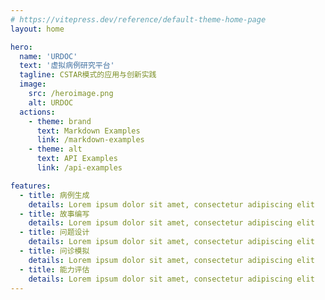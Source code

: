 ```yaml
---
# https://vitepress.dev/reference/default-theme-home-page
layout: home

hero:
  name: 'URDOC'
  text: '虚拟病例研究平台'
  tagline: CSTAR模式的应用与创新实践
  image:
    src: /heroimage.png
    alt: URDOC
  actions:
    - theme: brand
      text: Markdown Examples
      link: /markdown-examples
    - theme: alt
      text: API Examples
      link: /api-examples

features:
  - title: 病例生成
    details: Lorem ipsum dolor sit amet, consectetur adipiscing elit
  - title: 故事编写
    details: Lorem ipsum dolor sit amet, consectetur adipiscing elit
  - title: 问题设计
    details: Lorem ipsum dolor sit amet, consectetur adipiscing elit
  - title: 问诊模拟
    details: Lorem ipsum dolor sit amet, consectetur adipiscing elit
  - title: 能力评估
    details: Lorem ipsum dolor sit amet, consectetur adipiscing elit
---
```

